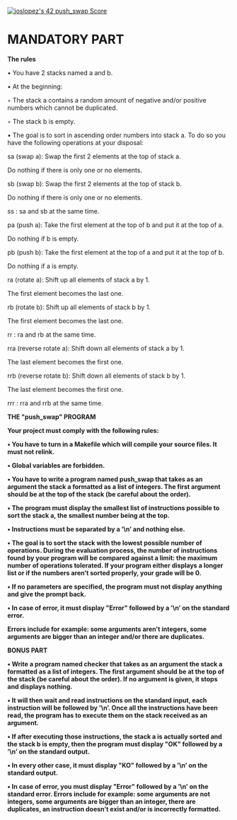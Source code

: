 <a href="https://github.com/JaeSeoKim/badge42"><img src="https://badge42.vercel.app/api/v2/cl4qxms4g001609l49j835g66/project/2597729" alt="joslopez's 42 push_swap Score" /></a>
# MANDATORY PART
<b>The rules</b>
<p>• You have 2 stacks named a and b.</p>
<p>• At the beginning:</p>
<p>◦ The stack a contains a random amount of negative and/or positive numbers which cannot be duplicated.</p>
<p>◦ The stack b is empty.</p>
<p>• The goal is to sort in ascending order numbers into stack a. To do so you have the following operations at your disposal:</p>
<p>sa (swap a): Swap the first 2 elements at the top of stack a.</p>
<p>Do nothing if there is only one or no elements.</p>
<p>sb (swap b): Swap the first 2 elements at the top of stack b.</p>
<p>Do nothing if there is only one or no elements.</p>
<p>ss : sa and sb at the same time.</p>
<p>pa (push a): Take the first element at the top of b and put it at the top of a.</p>
<p>Do nothing if b is empty.</p>
<p>pb (push b): Take the first element at the top of a and put it at the top of b.</p>
<p>Do nothing if a is empty.</p>
<p>ra (rotate a): Shift up all elements of stack a by 1.</p>
<p>The first element becomes the last one.</p>
<p>rb (rotate b): Shift up all elements of stack b by 1.</p>
<p>The first element becomes the last one.</p>
<p>rr : ra and rb at the same time.</p>
<p>rra (reverse rotate a): Shift down all elements of stack a by 1.</p>
<p>The last element becomes the first one.</p>
<p>rrb (reverse rotate b): Shift down all elements of stack b by 1.</p>
<p>The last element becomes the first one.</p>
<p>rrr : rra and rrb at the same time.<n/p>
    <p></p>
<b>THE "push_swap" PROGRAM<n/b>
<p>Your project must comply with the following rules:</p>
<p>• You have to turn in a Makefile which will compile your source files. It must not
relink.</p>
<p>• Global variables are forbidden.</p>
<p>• You have to write a program named push_swap that takes as an argument the stack
a formatted as a list of integers. The first argument should be at the top of the
stack (be careful about the order).</p>
<p>• The program must display the smallest list of instructions possible to sort the stack
a, the smallest number being at the top.</p>
<p>• Instructions must be separated by a ’\n’ and nothing else.</p>
<p>• The goal is to sort the stack with the lowest possible number of operations. During
the evaluation process, the number of instructions found by your program will be
compared against a limit: the maximum number of operations tolerated. If your
program either displays a longer list or if the numbers aren’t sorted properly, your
grade will be 0.</p>
<p>• If no parameters are specified, the program must not display anything and give the
prompt back.</p>
<p>• In case of error, it must display "Error" followed by a ’\n’ on the standard error.
<p>Errors include for example: some arguments aren’t integers, some arguments are
bigger than an integer and/or there are duplicates.</p>
  <p></p>
<b>BONUS PART<n/b>
<p>• Write a program named checker that takes as an argument the stack a formatted
as a list of integers. The first argument should be at the top of the stack (be careful
about the order). If no argument is given, it stops and displays nothing.</p>
<p>• It will then wait and read instructions on the standard input, each instruction will
be followed by ’\n’. Once all the instructions have been read, the program has to
execute them on the stack received as an argument.</p>
<p>• If after executing those instructions, the stack a is actually sorted and the stack b
is empty, then the program must display "OK" followed by a ’\n’ on the standard
output.</p>
<p>• In every other case, it must display "KO" followed by a ’\n’ on the standard output.</p>
<p>• In case of error, you must display "Error" followed by a ’\n’ on the standard error. Errors include for example: some arguments are not integers, some arguments
are bigger than an integer, there are duplicates, an instruction doesn’t exist and/or
is incorrectly formatted.</p>
